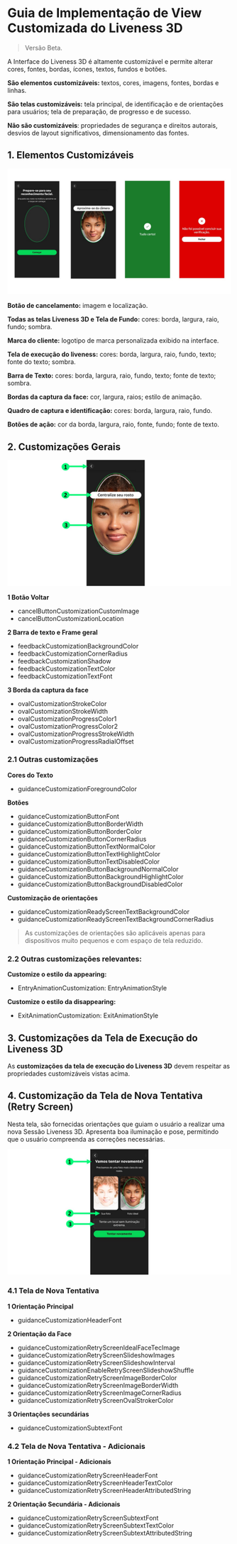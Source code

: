 # Guia de Implementação de View Customizada do Liveness 3D

>  Versão Beta.



A Interface do Liveness 3D é altamente customizável e permite alterar cores, fontes, bordas, ícones, textos, fundos e botões. 

**São elementos customizáveis:** textos, cores, imagens, fontes, bordas e linhas.

**São telas customizáveis:** tela principal, de identificação e de orientações para usuários; tela de preparação, de progresso e de sucesso.

**Não são customizáveis**: propriedades de segurança e direitos autorais, desvios de layout significativos, dimensionamento das fontes.


## 1. Elementos Customizáveis

![elementos_customizaveis](https://github.com/oititec/liveness-android-sdk/blob/main/Documentation/Images/liveness3d_secao_elementos_customisados.png)


**Botão de cancelamento:** imagem e localização.

**Todas as telas Liveness 3D e Tela de Fundo:** cores: borda, largura, raio, fundo; sombra.

**Marca do cliente:** logotipo de marca personalizada exibido na interface.

**Tela de execução do liveness:** cores: borda, largura, raio, fundo, texto; fonte do texto; sombra.

**Barra de Texto:** cores: borda, largura, raio, fundo, texto; fonte de texto; sombra.

**Bordas da captura da face:** cor, largura, raios; estilo de animação.

**Quadro de captura e identificação:** cores: borda, largura, raio, fundo.

**Botões de ação:** cor da borda, largura, raio, fonte, fundo; fonte de texto.


## 2. Customizações Gerais

![Customizacoes_gerais](https://github.com/oititec/liveness-android-sdk/blob/main/Documentation/Images/liveness3d_secao_customizacoes_gerais.png)

**1 Botão Voltar**
 - cancelButtonCustomizationCustomImage
 - cancelButtonCustomizationLocation


**2  Barra de texto e Frame geral**
- feedbackCustomizationBackgroundColor
- feedbackCustomizationCornerRadius
- feedbackCustomizationShadow
- feedbackCustomizationTextColor
- feedbackCustomizationTextFont

**3  Borda da captura da face**
- ovalCustomizationStrokeColor
- ovalCustomizationStrokeWidth
- ovalCustomizationProgressColor1
- ovalCustomizationProgressColor2
- ovalCustomizationProgressStrokeWidth
- ovalCustomizationProgressRadialOffset

### 2.1 Outras customizações

**Cores do Texto**
- guidanceCustomizationForegroundColor

**Botões**
- guidanceCustomizationButtonFont
- guidanceCustomizationButtonBorderWidth
- guidanceCustomizationButtonBorderColor
- guidanceCustomizationButtonCornerRadius
- guidanceCustomizationButtonTextNormalColor
- guidanceCustomizationButtonTextHighlightColor
- guidanceCustomizationButtonTextDisabledColor
- guidanceCustomizationButtonBackgroundNormalColor
- guidanceCustomizationButtonBackgroundHighlightColor
- guidanceCustomizationButtonBackgroundDisabledColor

**Customização de orientações**
- guidanceCustomizationReadyScreenTextBackgroundColor
- guidanceCustomizationReadyScreenTextBackgroundCornerRadius

> As customizações de orientações são aplicáveis apenas para dispositivos muito pequenos e com espaço de tela reduzido.

### 2.2 Outras customizações relevantes:

**Customize o estilo da appearing:**
- EntryAnimationCustomization: EntryAnimationStyle

**Customize o estilo da disappearing:**
- ExitAnimationCustomization: ExitAnimationStyle


## 3. Customizações da Tela de Execução do Liveness 3D

As **customizações da tela de execução do Liveness 3D** devem respeitar as propriedades customizáveis vistas acima.


## 4. Customização da Tela de Nova Tentativa (Retry  Screen)

Nesta tela, são fornecidas orientações que guiam o usuário a realizar uma nova Sessão Liveness 3D. 
Apresenta boa iluminação e pose, permitindo que o usuário compreenda as correções necessárias.

![customizacao_retry](https://github.com/oititec/liveness-android-sdk/blob/main/Documentation/Images/liveness3d_secao_retry.png)

### 4.1 Tela de Nova Tentativa

**1 Orientação Principal**
- guidanceCustomizationHeaderFont

**2 Orientação da Face**
- guidanceCustomizationRetryScreenIdealFaceTecImage
- guidanceCustomizationRetryScreenSlideshowImages
- guidanceCustomizationRetryScreenSlideshowInterval
- guidanceCustomizationEnableRetryScreenSlideshowShuffle
- guidanceCustomizationRetryScreenImageBorderColor
- guidanceCustomizationRetryScreenImageBorderWidth
- guidanceCustomizationRetryScreenImageCornerRadius
- guidanceCustomizationRetryScreenOvalStrokerColor

**3 Orientações secundárias**
- guidanceCustomizationSubtextFont

### 4.2 Tela de Nova Tentativa - Adicionais

**1 Orientação Principal - Adicionais**
- guidanceCustomizationRetryScreenHeaderFont
- guidanceCustomizationRetryScreenHeaderTextColor
- guidanceCustomizationRetryScreenHeaderAttributedString

**2 Orientação Secundária - Adicionais**
- guidanceCustomizationRetryScreenSubtextFont
- guidanceCustomizationRetryScreenSubtextTextColor
- guidanceCustomizationRetryScreenSubtextAttributedString
